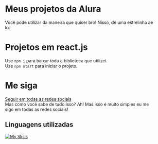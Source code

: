 # Meus projetos da Alura
Você pode utilizar da maneira que quiser bro!
Nisso, dê uma estrelinha ae kk

# Projetos em react.js
Use `npm i` para baixar toda a biblioteca que utilizei.<br>
Use `npm start` para iniciar o projeto.<br>

# Me siga
[Seguir em todas as redes sociais](https://jhordanlossehelin.vercel.app/seguir)<br>
Mas como você sabe de tudo isso? Ah! Mas isso é muito simples eu me sigo em todas as redes sociais!

## Linguagens utilizadas
[![My Skills](https://skillicons.dev/icons?i=js,html,css,react)](#)
